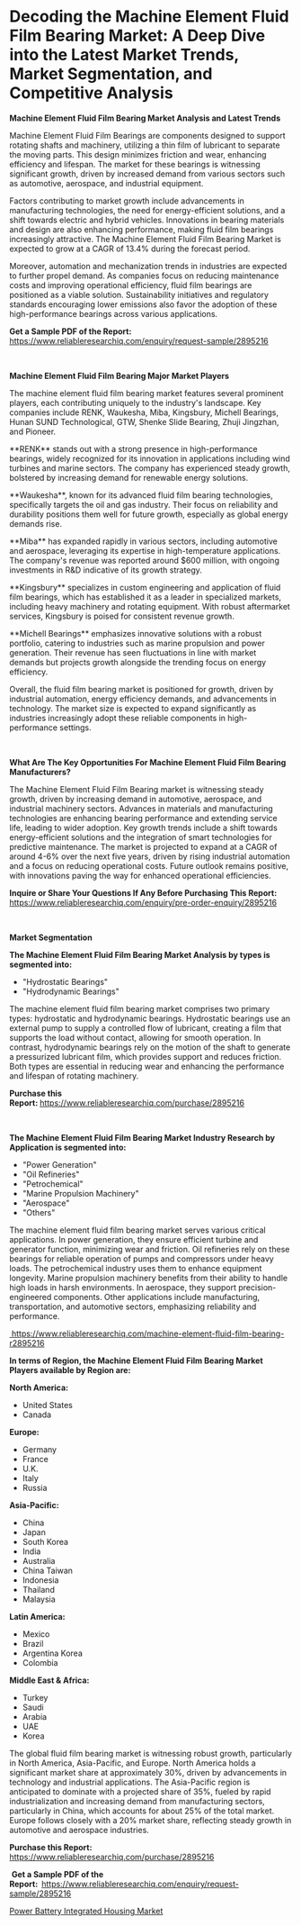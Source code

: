 <p><h1>Decoding the Machine Element Fluid Film Bearing Market: A Deep Dive into the Latest Market Trends, Market Segmentation, and Competitive Analysis</h1></p><p><strong>Machine Element Fluid Film Bearing Market Analysis and Latest Trends</strong></p>
<p><p>Machine Element Fluid Film Bearings are components designed to support rotating shafts and machinery, utilizing a thin film of lubricant to separate the moving parts. This design minimizes friction and wear, enhancing efficiency and lifespan. The market for these bearings is witnessing significant growth, driven by increased demand from various sectors such as automotive, aerospace, and industrial equipment.</p><p>Factors contributing to market growth include advancements in manufacturing technologies, the need for energy-efficient solutions, and a shift towards electric and hybrid vehicles. Innovations in bearing materials and design are also enhancing performance, making fluid film bearings increasingly attractive. The Machine Element Fluid Film Bearing Market is expected to grow at a CAGR of 13.4% during the forecast period. </p><p>Moreover, automation and mechanization trends in industries are expected to further propel demand. As companies focus on reducing maintenance costs and improving operational efficiency, fluid film bearings are positioned as a viable solution. Sustainability initiatives and regulatory standards encouraging lower emissions also favor the adoption of these high-performance bearings across various applications.</p></p>
<p><strong>Get a Sample PDF of the Report:&nbsp;</strong> <a href="https://www.reliableresearchiq.com/enquiry/request-sample/2895216?utm_campaign=3048&utm_medium=2&utm_source=Github&utm_content=ia&utm_term=15032025&utm_id=machine-element-fluid-film-bearing">https://www.reliableresearchiq.com/enquiry/request-sample/2895216</a></p>
<p>&nbsp;</p>
<p><strong>Machine Element Fluid Film Bearing Major Market Players</strong></p>
<p><p>The machine element fluid film bearing market features several prominent players, each contributing uniquely to the industry's landscape. Key companies include RENK, Waukesha, Miba, Kingsbury, Michell Bearings, Hunan SUND Technological, GTW, Shenke Slide Bearing, Zhuji Jingzhan, and Pioneer.</p><p>**RENK** stands out with a strong presence in high-performance bearings, widely recognized for its innovation in applications including wind turbines and marine sectors. The company has experienced steady growth, bolstered by increasing demand for renewable energy solutions.</p><p>**Waukesha**, known for its advanced fluid film bearing technologies, specifically targets the oil and gas industry. Their focus on reliability and durability positions them well for future growth, especially as global energy demands rise.</p><p>**Miba** has expanded rapidly in various sectors, including automotive and aerospace, leveraging its expertise in high-temperature applications. The company's revenue was reported around $600 million, with ongoing investments in R&D indicative of its growth strategy. </p><p>**Kingsbury** specializes in custom engineering and application of fluid film bearings, which has established it as a leader in specialized markets, including heavy machinery and rotating equipment. With robust aftermarket services, Kingsbury is poised for consistent revenue growth.</p><p>**Michell Bearings** emphasizes innovative solutions with a robust portfolio, catering to industries such as marine propulsion and power generation. Their revenue has seen fluctuations in line with market demands but projects growth alongside the trending focus on energy efficiency.</p><p>Overall, the fluid film bearing market is positioned for growth, driven by industrial automation, energy efficiency demands, and advancements in technology. The market size is expected to expand significantly as industries increasingly adopt these reliable components in high-performance settings.</p></p>
<p>&nbsp;</p>
<p><strong>What Are The Key Opportunities For Machine Element Fluid Film Bearing Manufacturers?</strong></p>
<p><p>The Machine Element Fluid Film Bearing market is witnessing steady growth, driven by increasing demand in automotive, aerospace, and industrial machinery sectors. Advances in materials and manufacturing technologies are enhancing bearing performance and extending service life, leading to wider adoption. Key growth trends include a shift towards energy-efficient solutions and the integration of smart technologies for predictive maintenance. The market is projected to expand at a CAGR of around 4-6% over the next five years, driven by rising industrial automation and a focus on reducing operational costs. Future outlook remains positive, with innovations paving the way for enhanced operational efficiencies.</p></p>
<p><strong>Inquire or Share Your Questions If Any Before Purchasing This Report:</strong> <a href="https://www.reliableresearchiq.com/enquiry/pre-order-enquiry/2895216?utm_campaign=3048&utm_medium=2&utm_source=Github&utm_content=ia&utm_term=15032025&utm_id=machine-element-fluid-film-bearing">https://www.reliableresearchiq.com/enquiry/pre-order-enquiry/2895216</a></p>
<p>&nbsp;</p>
<p><strong>Market Segmentation</strong></p>
<p><strong>The Machine Element Fluid Film Bearing Market Analysis by types is segmented into:</strong></p>
<p><ul><li>"Hydrostatic Bearings"</li><li>"Hydrodynamic Bearings"</li></ul></p>
<p><p>The machine element fluid film bearing market comprises two primary types: hydrostatic and hydrodynamic bearings. Hydrostatic bearings use an external pump to supply a controlled flow of lubricant, creating a film that supports the load without contact, allowing for smooth operation. In contrast, hydrodynamic bearings rely on the motion of the shaft to generate a pressurized lubricant film, which provides support and reduces friction. Both types are essential in reducing wear and enhancing the performance and lifespan of rotating machinery.</p></p>
<p><strong>Purchase this Report:&nbsp;</strong><a href="https://www.reliableresearchiq.com/purchase/2895216?utm_campaign=3048&utm_medium=2&utm_source=Github&utm_content=ia&utm_term=15032025&utm_id=machine-element-fluid-film-bearing">https://www.reliableresearchiq.com/purchase/2895216</a></p>
<p>&nbsp;</p>
<p><strong>The Machine Element Fluid Film Bearing Market Industry Research by Application is segmented into:</strong></p>
<p><ul><li>"Power Generation"</li><li>"Oil Refineries"</li><li>"Petrochemical"</li><li>"Marine Propulsion Machinery"</li><li>"Aerospace"</li><li>"Others"</li></ul></p>
<p><p>The machine element fluid film bearing market serves various critical applications. In power generation, they ensure efficient turbine and generator function, minimizing wear and friction. Oil refineries rely on these bearings for reliable operation of pumps and compressors under heavy loads. The petrochemical industry uses them to enhance equipment longevity. Marine propulsion machinery benefits from their ability to handle high loads in harsh environments. In aerospace, they support precision-engineered components. Other applications include manufacturing, transportation, and automotive sectors, emphasizing reliability and performance.</p></p>
<p><a href="https://www.reliableresearchiq.com/machine-element-fluid-film-bearing-r2895216?utm_campaign=3048&utm_medium=2&utm_source=Github&utm_content=ia&utm_term=15032025&utm_id=machine-element-fluid-film-bearing">&nbsp;https://www.reliableresearchiq.com/machine-element-fluid-film-bearing-r2895216</a></p>
<p><strong>In terms of Region, the Machine Element Fluid Film Bearing Market Players available by Region are:</strong></p>
<p>
    <p> <strong> North America: </strong>
        <ul>
            <li>United States</li>
            <li>Canada</li>
        </ul>
        </p> 
    <p> <strong> Europe: </strong>
        <ul>
            <li>Germany</li>
            <li>France</li>
            <li>U.K.</li>
            <li>Italy</li>
            <li>Russia</li>
        </ul>
        </p> 
    <p> <strong> Asia-Pacific: </strong>
        <ul>
            <li>China</li>
            <li>Japan</li>
            <li>South Korea</li>
            <li>India</li>
            <li>Australia</li>
            <li>China Taiwan</li>
            <li>Indonesia</li>
            <li>Thailand</li>
            <li>Malaysia</li>
        </ul>
        </p> 
    <p> <strong> Latin America: </strong>
        <ul>
            <li>Mexico</li>
            <li>Brazil</li>
            <li>Argentina Korea</li>
            <li>Colombia</li>
        </ul>
        </p> 
    <p> <strong> Middle East & Africa: </strong>
        <ul>
            <li>Turkey</li>
            <li>Saudi</li>
            <li>Arabia</li>
            <li>UAE</li>
            <li>Korea</li>
        </ul>
    </p>
    </p>
<p><p>The global fluid film bearing market is witnessing robust growth, particularly in North America, Asia-Pacific, and Europe. North America holds a significant market share at approximately 30%, driven by advancements in technology and industrial applications. The Asia-Pacific region is anticipated to dominate with a projected share of 35%, fueled by rapid industrialization and increasing demand from manufacturing sectors, particularly in China, which accounts for about 25% of the total market. Europe follows closely with a 20% market share, reflecting steady growth in automotive and aerospace industries.</p></p>
<p><strong>Purchase this Report: </strong><a href="https://www.reliableresearchiq.com/purchase/2895216?utm_campaign=3048&utm_medium=2&utm_source=Github&utm_content=ia&utm_term=15032025&utm_id=machine-element-fluid-film-bearing">https://www.reliableresearchiq.com/purchase/2895216</a></p>
<p>&nbsp;<strong>Get a Sample PDF of the Report:&nbsp;&nbsp;</strong><a href="https://www.reliableresearchiq.com/enquiry/request-sample/2895216?utm_campaign=3048&utm_medium=2&utm_source=Github&utm_content=ia&utm_term=15032025&utm_id=machine-element-fluid-film-bearing">https://www.reliableresearchiq.com/enquiry/request-sample/2895216</a></p>
<p><strong></strong></p>
<p><p><a href="https://github.com/guinoopandam/Market-Research-Report-List-1/blob/main/power-battery-integrated-housing-market.md?utm_campaign=3048&utm_medium=2&utm_source=Github&utm_content=ia&utm_term=15032025&utm_id=machine-element-fluid-film-bearing">Power Battery Integrated Housing Market</a></p></p>